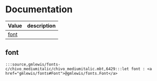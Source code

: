 # Documentation
|Value|description|
|---|---|
|[font](#font)||

## font

```moonbit
:::source,gmlewis/fonts-c/chivo_mediumitalic/chivo_mediumitalic.mbt,6429:::let font : <a href="gmlewis/fonts#Font">@gmlewis/fonts.Font</a>
```

